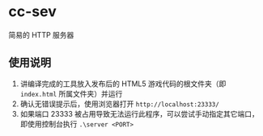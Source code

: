 # cc-sev

简易的 HTTP 服务器

## 使用说明

1. 讲编译完成的工具放入发布后的 HTML5 游戏代码的根文件夹（即 `index.html` 所属文件夹）并运行
2. 确认无错误提示后，使用浏览器打开 `http://localhost:23333/`
3. 如果端口 23333 被占用导致无法运行此程序，可以尝试手动指定其它端口，即使用控制台执行 `.\server <PORT>`
